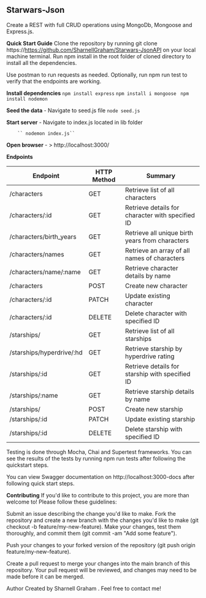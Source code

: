 ## Starwars-Json
Create a REST with full CRUD operations using MongoDb, Mongoose and Express.js.




**Quick Start Guide**
Clone the repository by running git clone https://https://github.com/SharnellGraham/Starwars-JsonAPI on your local machine terminal.
Run npm install in the root folder of cloned directory to install all the dependencies.

Use postman to run requests as needed.
Optionally, run npm run test to verify that the endpoints are working.

 **Install dependencies**
    `` npm install express ``
    ``npm install i mongoose ``
   `` npm install nodemon ``

 **Seed the data**
    - Navigate to seed.js file 
        `` node seed.js `` 

 **Start server**
    - Navigate to index.js located in lib folder

        `` nodemon index.js``
     

 **Open browser**
    - > http://localhost:3000/



**Endpoints**

| Endpoint                       | HTTP Method | Summary                                             |
|--------------------------------|-------------|-----------------------------------------------------|
| /characters                | GET         | Retrieve list of all characters                     |
| /characters/:id            | GET         | Retrieve details for character with specified ID    |
| /characters/birth_years    | GET         | Retrieve all unique birth years from characters     |
| /characters/names          | GET         | Retrieve an array of all names of characters        |
| /characters/name/:name     | GET         | Retrieve character details by name                  |
| /characters                | POST        | Create new character                                 |
| /characters/:id            | PATCH       | Update existing character                            |
| /characters/:id            | DELETE      | Delete character with specified ID                  |
| /starships/               | GET         | Retrieve list of all starships                      |
| /starships/hyperdrive/:hd  | GET         | Retrieve starship by hyperdrive rating               |
| /starships/:id             | GET         | Retrieve details for starship with specified ID      |
| /starships/:name           | GET         | Retrieve starship details by name                    |
| /starships/               | POST        | Create new starship                                  |
| /starships/:id             | PATCH       | Update existing starship                             |
| /starships/:id             | DELETE      | Delete starship with specified ID                    |




Testing is done through Mocha, Chai and Supertest frameworks. You can see the results of the tests by running npm run tests after following the quickstart steps.

You can view Swagger documentation on http://localhost:3000-docs after following quick start steps.




**Contributing**
If you'd like to contribute to this project, you are more than welcome to! Please follow these guidelines:

Submit an issue describing the change you'd like to make.
Fork the repository and create a new branch with the changes you'd like to make (git checkout -b feature/my-new-feature).
Make your changes, test them thoroughly, and commit them (git commit -am "Add some feature").

Push your changes to your forked version of the repository (git push origin feature/my-new-feature).

Create a pull request to merge your changes into the main branch of this repository. Your pull request will be reviewed, and changes may need to be made before it can be merged.






Author
Created by Sharnell Graham . Feel free to contact me!

